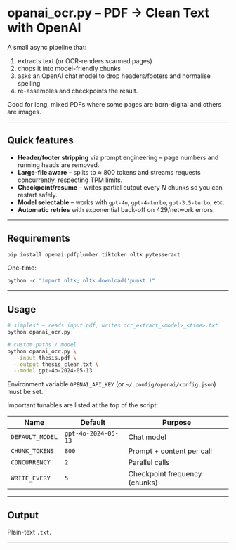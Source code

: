 # opanai\_ocr.py – PDF → Clean Text with OpenAI

A small async pipeline that:

1. extracts text (or OCR-renders scanned pages)
2. chops it into model-friendly chunks
3. asks an OpenAI chat model to drop headers/footers and normalise spelling
4. re-assembles and checkpoints the result.

Good for long, mixed PDFs where some pages are born-digital and others are images.

---

## Quick features

* **Header/footer stripping** via prompt engineering – page numbers and running heads are removed.
* **Large-file aware** – splits to ≈ 800 tokens and streams requests concurrently, respecting TPM limits.
* **Checkpoint/resume** – writes partial output every *N* chunks so you can restart safely.
* **Model selectable** – works with `gpt-4o`, `gpt-4-turbo`, `gpt-3.5-turbo`, etc.
* **Automatic retries** with exponential back-off on 429/network errors.

---

## Requirements

```bash
pip install openai pdfplumber tiktoken nltk pytesseract
```

One-time:

```python
python -c "import nltk; nltk.download('punkt')"
```

---

## Usage

```bash
# simplest – reads input.pdf, writes ocr_extract_<model>_<time>.txt
python opanai_ocr.py

# custom paths / model
python opanai_ocr.py \
  --input thesis.pdf \
  --output thesis_clean.txt \
  --model gpt-4o-2024-05-13
```

Environment variable `OPENAI_API_KEY` (or `~/.config/openai/config.json`) must be set.

Important tunables are listed at the top of the script:

| Name            | Default             | Purpose                       |
| --------------- | ------------------- | ----------------------------- |
| `DEFAULT_MODEL` | `gpt-4o-2024-05-13` | Chat model                    |
| `CHUNK_TOKENS`  | `800`               | Prompt + content per call     |
| `CONCURRENCY`   | `2`                 | Parallel calls                |
| `WRITE_EVERY`   | `5`                 | Checkpoint frequency (chunks) |

---

## Output

Plain-text `.txt`.

---
